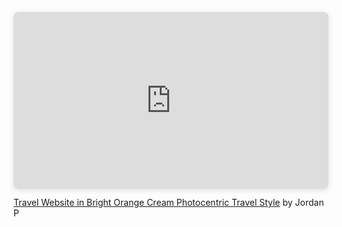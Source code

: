 <div style="position: relative; width: 100%; height: 0; padding-top: 56.2225%;
 padding-bottom: 0; box-shadow: 0 2px 8px 0 rgba(63,69,81,0.16); margin-top: 1.6em; margin-bottom: 0.9em; overflow: hidden;
 border-radius: 8px; will-change: transform;">
  <iframe loading="lazy" style="position: absolute; width: 100%; height: 100%; top: 0; left: 0; border: none; padding: 0;margin: 0;"
    src="https:&#x2F;&#x2F;www.canva.com&#x2F;design&#x2F;DAGJGV73bAk&#x2F;thw9R0FTMG32z5uKswthvQ&#x2F;view?embed" allowfullscreen="allowfullscreen" allow="fullscreen">
  </iframe>
</div>
<a href="https:&#x2F;&#x2F;www.canva.com&#x2F;design&#x2F;DAGJGV73bAk&#x2F;thw9R0FTMG32z5uKswthvQ&#x2F;view?utm_content=DAGJGV73bAk&amp;utm_campaign=designshare&amp;utm_medium=embeds&amp;utm_source=link" target="_blank" rel="noopener">Travel Website in Bright Orange Cream Photocentric Travel Style</a> by Jordan P
